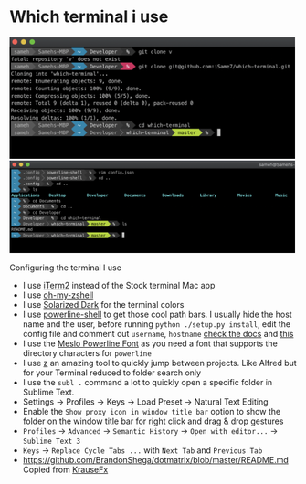 # Which terminal i use 

<img src="Screenshot.png" width="500">
<img src="ScreenshotNew.png" width="500">

Configuring the terminal I use

- I use [iTerm2](https://www.iterm2.com/) instead of the Stock terminal Mac app
- I use [oh-my-zshell](https://github.com/robbyrussell/oh-my-zsh)
- I use [Solarized Dark](http://ethanschoonover.com/solarized) for the terminal colors
- I use [powerline-shell](https://github.com/milkbikis/powerline-shell) to get those cool path bars. I usually hide the host name and the user, before running `python ./setup.py install`, edit the config file and comment out `username`, `hostname` [check the docs](https://github.com/b-ryan/powerline-shell#customization) and [this](https://askubuntu.com/questions/1063344/get-rid-of-name-and-hostname-in-a-terminal-prompt)
- I use the [Meslo Powerline Font](https://github.com/powerline/fonts/blob/master/Meslo%20Slashed/Meslo%20LG%20M%20Regular%20for%20Powerline.ttf) as you need a font that supports the directory characters for `powerline`
- I use [z](https://github.com/rupa/z) an amazing tool to quickly jump between projects. Like Alfred but for your Terminal reduced to folder search only
- I use the `subl .` command a lot to quickly open a specific folder in Sublime Text.
- Settings -> Profiles -> Keys -> Load Preset -> Natural Text Editing
- Enable the `Show proxy icon in window title bar` option to show the folder on the window title bar for right click and drag & drop gestures
- `Profiles` -> `Advanced` -> `Semantic History` -> `Open with editor...` -> `Sublime Text 3`
- `Keys` -> `Replace Cycle Tabs ...` with `Next Tab` and `Previous Tab`
- https://github.com/BrandonShega/dotmatrix/blob/master/README.md
Copied from [KrauseFx](https://github.com/KrauseFx/what-terminal-is-felix-using)
